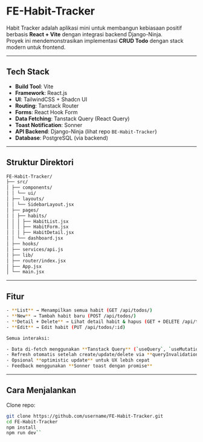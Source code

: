 # FE-Habit-Tracker

Habit Tracker adalah aplikasi mini untuk membangun kebiasaan positif berbasis **React + Vite** dengan integrasi backend Django-Ninja.  
Proyek ini mendemonstrasikan implementasi **CRUD Todo** dengan stack modern untuk frontend.

---

## Tech Stack

- **Build Tool**: Vite
- **Framework**: React.js
- **UI**: TailwindCSS + Shadcn UI
- **Routing**: Tanstack Router
- **Forms**: React Hook Form
- **Data Fetching**: Tanstack Query (React Query)
- **Toast Notification**: Sonner
- **API Backend**: Django-Ninja (lihat repo `BE-Habit-Tracker`)
- **Database**: PostgreSQL (via backend)

---

## Struktur Direktori
```bash
FE-Habit-Tracker/
├── src/
│ ├── components/
│ │ └── ui/ 
│ ├── layouts/
│ │ └── SidebarLayout.jsx 
│ ├── pages/
│ │ ├── habits/ 
│ │ │ ├── HabitList.jsx 
│ │ │ ├── HabitForm.jsx 
│ │ │ ├── HabitDetail.jsx 
│ │ └── dashboard.jsx 
│ ├── hooks/
│ ├── services/api.js 
│ ├── lib/ 
│ ├── router/index.jsx
│ ├── App.jsx
│ └── main.jsx
```
---

## Fitur
```bash
- **List** → Menampilkan semua habit (GET /api/todos/)
- **New** → Tambah habit baru (POST /api/todos/)
- **Detail + Delete** → Lihat detail habit & hapus (GET + DELETE /api/todos/:id)
- **Edit** → Edit habit (PUT /api/todos/:id)

Semua interaksi:

- Data di-fetch menggunakan **Tanstack Query** (`useQuery`, `useMutation`)
- Refresh otomatis setelah create/update/delete via **queryInvalidation**
- Opsional **optimistic update** untuk UX lebih cepat
- Feedback menggunakan **Sonner toast dengan promise**
```
---

## Cara Menjalankan

Clone repo:

```bash
git clone https://github.com/username/FE-Habit-Tracker.git
cd FE-Habit-Tracker
npm install
npm run dev``
```
